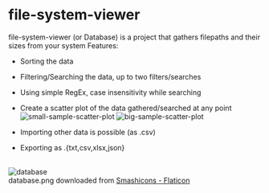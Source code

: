 # file-system-viewer
file-system-viewer (or Database) is a project that gathers filepaths and their sizes from your system
Features:
- Sorting the data
- Filtering/Searching the data, up to two filters/searches
- Using simple RegEx, case insensitivity while searching
- Create a scatter plot of the data gathered/searched at any point
![small-sample-scatter-plot](https://user-images.githubusercontent.com/95504963/154509076-0b5e3b08-9a8c-47a8-858c-4fe254ecc024.png)
![big-sample-scatter-plot](https://user-images.githubusercontent.com/95504963/154509078-aa3e1d4f-f792-423c-925a-add76bdbf32b.png)
- Importing other data is possible (as .csv)

- Exporting as .{txt,csv,xlsx,json}

<br>![database](https://user-images.githubusercontent.com/95504963/154506481-7baf44f2-6dab-4d58-8a6a-fc5e2ccc032c.png)<br>
database.png downloaded from
<a href="https://www.flaticon.com/free-icons/database" title="database icons">Smashicons - Flaticon</a>
